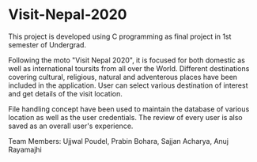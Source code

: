 # Visit-Nepal-2020
This project is developed using C programming as final project in 1st semester of Undergrad.

Following the moto "Visit Nepal 2020", it is focused for both domestic as well as international toursits from all over the World. 
Different destinations covering cultural, religious, natural and adventerous places have been included in the application. 
User can select various destination of interest and get details of the visit location.

File handling concept have been used to maintain the database of various location as well as the user credentials. The review of every user is also saved as an overall user's experience.

Team Members:
 Ujjwal Poudel,
 Prabin Bohara,
 Sajjan Acharya,
 Anuj Rayamajhi
